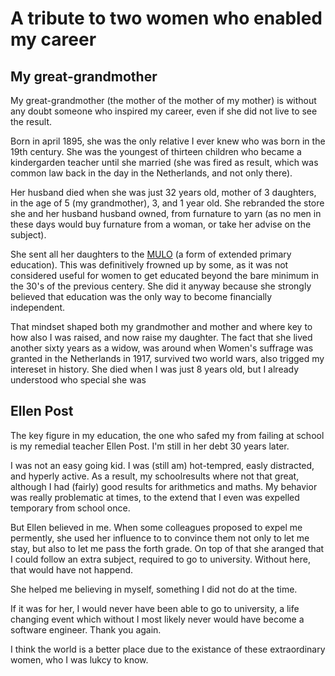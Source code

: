 # A tribute to two women who enabled my career

## My great-grandmother
My great-grandmother (the mother of the mother of my mother) is without any
doubt someone who inspired my career, even if she did not live to see the result.

Born in april 1895, she was the only relative I ever knew who was born in the
19th century. She was the youngest of thirteen children who became a kindergarden
teacher until she married (she was fired as result, which was common law back
in the day in the Netherlands, and not only there). 

Her husband died when she was just 32 years old, mother of 3 daughters, in the
age of 5 (my grandmother), 3, and 1 year old. She rebranded the store she and
her husband husband owned, from furnature to yarn (as no men in these days would
buy furnature from a woman, or take her advise on the subject).

She sent all her daughters to the [MULO](https://en.wikipedia.org/wiki/Meer_Uitgebreid_Lager_Onderwijs)
(a form of extended primary education). This was definitively frowned up by some,
as it was not considered useful for women to get educated beyond the bare
minimum in the 30's of the previous centery. She did it anyway because she
strongly believed that education was the only way to become financially
independent.

That mindset shaped both my grandmother and mother and where key to how also
I was raised, and now raise my daughter.  The fact that she lived another
sixty years as a widow, was around when Women's suffrage was granted in the
Netherlands in 1917, survived two world wars, also trigged my intereset in
history. She died when I was just 8 years old, but I already understood
who special she was

## Ellen Post
The key figure in my education, the one who safed my from failing at school is
my remedial teacher Ellen Post. I'm still in her debt 30 years later.

I was not an easy going kid. I was (still am) hot-tempred, easly distracted,
and hyperly active. As a result, my schoolresults where not that great,
although I had (fairly) good results for arithmetics and maths. My behavior was
really problematic at times, to the extend that I even was expelled temporary
from school once.

But Ellen believed in me. When some colleagues proposed to expel me permently,
she used her influence to to convince them not only to let me stay, but also
to let me pass the forth grade. On top of that she aranged that I could follow
an extra subject, required to go to university. Without here, that would have
not happend.

She helped me believing in myself, something I did not do at the time. 
 
If it was for her, I would never have been able to go to university, a life
changing event which without I most likely never would have become a software
engineer. Thank you again.

I think the world is a better place due to the existance of these extraordinary
women, who I was lukcy to know.
